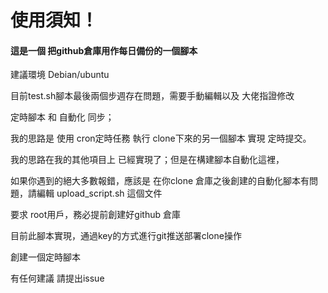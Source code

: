 # 使用須知！

#### 這是一個 把github倉庫用作每日備份的一個腳本

建議環境 Debian/ubuntu

目前test.sh腳本最後兩個步週存在問題，需要手動編輯以及 大佬指證修改

定時腳本 和 自動化 同步；

我的思路是 使用 cron定時任務 執行 clone下來的另一個腳本 實現 定時提交。

我的思路在我的其他項目上 已經實現了；但是在構建腳本自動化這裡，

如果你遇到的絕大多數報錯，應該是 在你clone 倉庫之後創建的自動化腳本有問題，請編輯 upload_script.sh 這個文件

要求 root用戶，務必提前創建好github 倉庫

目前此腳本實現，通過key的方式進行git推送部署clone操作

創建一個定時腳本



有任何建議 請提出issue

